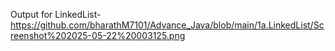 Output for LinkedList-https://github.com/bharathM7101/Advance_Java/blob/main/1a.LinkedList/Screenshot%202025-05-22%20003125.png
